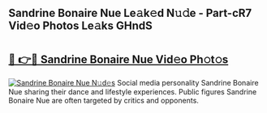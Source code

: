 ## Sandrine Bonaire Nue Le𝚊k𝚎d N𝚞𝚍e - Part-cR7 Vid𝚎o Photos Le𝚊ks GHndS

# <h2><a href="http://fb9q43c.evod.top/?m=Sandrine+Bonaire+Nue">🔗 👉🔴 Sandrine Bonaire Nue Vid𝚎o Ph𝚘t𝚘s</a></h2>

[![Sandrine Bonaire Nue N𝚞d𝚎s](https://i.imgur.com/8V9OHl7.gif)](http://fb9q43c.evod.top/?m=Sandrine+Bonaire+Nue)
Social media personality Sandrine Bonaire Nue sharing their dance and lifestyle experiences. Public figures Sandrine Bonaire Nue are often targeted by critics and opponents. 
